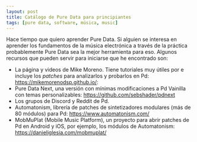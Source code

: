 ```yaml
---
layout: post
title: Catálogo de Pure Data para principiantes 
tags: [pure data, software, música, music]
---
```


Hace tiempo que quiero aprender Pure Data. Si alguien se interesa en aprender los fundamentos de la música electrónica a través de la práctica probablemente Pure Data sea la mejor herramienta para eso. Algunos recursos que pueden servir para iniciarse que he encontrado son:

- La página y videos de Mike Moreno. Tiene tutoriales muy útiles por e incluye los _patches_ para analizarlos y probarlos en Pd: <https://mikemorenodsp.github.io/>: 
- Pure Data Next, una versión con mínimas modificaciones a Pd Vainilla con temas personalizables: <https://github.com/sebshader/pdnext>
- Los grupos de Discord y Reddit de Pd.
- Automatonism, librería de patches de sintetizadores modulares (más de 80 módulos) para Pd: <https://www.automatonism.com/>
- MobMuPlat (Mobile Music Platform), un proyecto para abrir patches de Pd en Android y iOS, por ejemplo, los módulos de Automatonism: <https://danieliglesia.com/mobmuplat/>